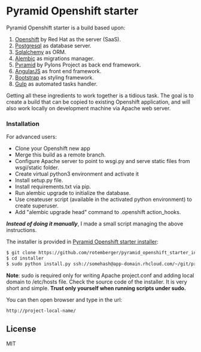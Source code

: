 # Pyramid Openshift starter
Pyramid Openshift starter is a build based upon:

1. [Openshift] by Red Hat as the server (SaaS).
2. [Postgresql] as database server.
3. [Sqlalchemy] as ORM.
4. [Alembic] as migrations manager.
5. [Pyramid] by Pylons Project as back end framework.
6. [AngularJS] as front end framework.
7. [Bootstrap] as styling framework.
8. [Gulp] as automated tasks handler.

Getting all these ingredients to work together is a tidious task.
The goal is to create a build that can be copied to existing Openshift application, and will also work locally on development machine via Apache web server.

### Installation
For advanced users:
* Clone your Openshift new app
* Merge this build as a remote branch.
* Configure Apache server to point to wsgi.py and serve static files from wsgi/static folder.
* Create virtual python3 environment and activate it
* Install setup.py file.
* Install requirements.txt via pip.
* Run alembic upgrade to initialize the database.
* Use createuser script (available in the activated python environment) to create superuser.
* Add "alembic upgrade head" command to .openshift action_hooks.

***Instead of doing it manually***, I made a small script managing the above instructions.

The installer is provided in [Pyramid Openshift starter installer]:
```sh
$ git clone https://github.com/rotemberger/pyramid_openshift_starter_installer installer
$ cd installer
$ sudo python install.py ssh://somehash@app-domain.rhcloud.com/~/git/project.git/ project-local-name owner-user owner-group
```
**Note**: sudo is required only for writing Apache project.conf and adding local domain to /etc/hosts file. Check the source code of the installer. It is very short and simple.
**Trust only yourself when running scripts under sudo.**

You can then open browser and type in the url:
```code
http://project-local-name/
```

License
----
MIT

[AngularJS]:http://angularjs.org
[Gulp]:http://gulpjs.com
[Openshift]:https://www.openshift.com
[Pyramid]:http://www.pylonsproject.org
[Postgresql]:http://www.postgresql.org
[Bootstrap]:http://getbootstrap.com/css
[Pyramid Openshift starter installer]:https://github.com/rotemberger/pyramid_openshift_starter_installer
[Sqlalchemy]:http://www.sqlalchemy.org
[Alembic]:https://code.google.com/p/alembic/